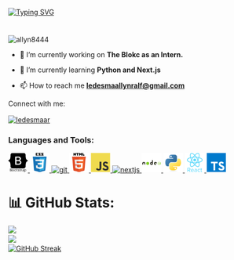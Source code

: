 [![Typing SVG](https://readme-typing-svg.demolab.com?font=Fira+Code&pause=1000&color=41DFCD&width=435&lines=Hi+%F0%9F%91%8B%2C+I'm+Allyn!;Everyday+we+learn.;+Autodidact+%F0%9F%A7%91%F0%9F%8F%BB%E2%80%8D%F0%9F%92%BB;I+only+code+for+fun!+%F0%9F%92%BB)](https://git.io/typing-svg)

#

<p align="left"> <img src="https://komarev.com/ghpvc/?username=allyn8444&label=Profile%20views&color=0e75b6&style=flat" alt="allyn8444" /> </p>

- 🔭 I’m currently working on **The Blokc as an Intern.**

- 🌱 I’m currently learning **Python and Next.js**

- 📫 How to reach me **ledesmaallynralf@gmail.com**

<p align="left">Connect with me:</p>
<p align="left">
<a href="https://linkedin.com/in/ledesmaar" target="_blank"><img align="center" src="https://raw.githubusercontent.com/rahuldkjain/github-profile-readme-generator/master/src/images/icons/Social/linked-in-alt.svg" alt="ledesmaar" height="30" width="40" /></a>
</p>

<h3 align="left">Languages and Tools:</h3>
<p align="left"> <a href="https://getbootstrap.com" target="_blank" rel="noreferrer"> <img src="https://raw.githubusercontent.com/devicons/devicon/master/icons/bootstrap/bootstrap-plain-wordmark.svg" alt="bootstrap" width="40" height="40"/> </a> <a href="https://www.w3schools.com/css/" target="_blank" rel="noreferrer"> <img src="https://raw.githubusercontent.com/devicons/devicon/master/icons/css3/css3-original-wordmark.svg" alt="css3" width="40" height="40"/> </a> <a href="https://git-scm.com/" target="_blank" rel="noreferrer"> <img src="https://www.vectorlogo.zone/logos/git-scm/git-scm-icon.svg" alt="git" width="40" height="40"/> </a> <a href="https://www.w3.org/html/" target="_blank" rel="noreferrer"> <img src="https://raw.githubusercontent.com/devicons/devicon/master/icons/html5/html5-original-wordmark.svg" alt="html5" width="40" height="40"/> </a>  <a href="https://developer.mozilla.org/en-US/docs/Web/JavaScript" target="_blank" rel="noreferrer"> <img src="https://raw.githubusercontent.com/devicons/devicon/master/icons/javascript/javascript-original.svg" alt="javascript" width="40" height="40"/> </a> <a href="https://nextjs.org/" target="_blank" rel="noreferrer"> <img src="https://cdn.worldvectorlogo.com/logos/nextjs-2.svg" alt="nextjs" width="40" height="40"/> </a> <a href="https://nodejs.org" target="_blank" rel="noreferrer"> <img src="https://raw.githubusercontent.com/devicons/devicon/master/icons/nodejs/nodejs-original-wordmark.svg" alt="nodejs" width="40" height="40"/> </a> <a href="https://www.python.org" target="_blank" rel="noreferrer"> <img src="https://raw.githubusercontent.com/devicons/devicon/master/icons/python/python-original.svg" alt="python" width="40" height="40"/> </a> <a href="https://reactjs.org/" target="_blank" rel="noreferrer"> <img src="https://raw.githubusercontent.com/devicons/devicon/master/icons/react/react-original-wordmark.svg" alt="react" width="40" height="40"/> </a> <a href="https://www.typescriptlang.org/" target="_blank" rel="noreferrer"> <img src="https://raw.githubusercontent.com/devicons/devicon/master/icons/typescript/typescript-original.svg" alt="typescript" width="40" height="40"/> </a> </p>


# 📊 GitHub Stats:
![](https://github-readme-stats.vercel.app/api/top-langs/?username=allyn8444&theme=tokyonight&hide_border=false&include_all_commits=false&count_private=false&layout=compact)<br/>
![](https://github-readme-stats.vercel.app/api?username=allyn8444&theme=tokyonight&hide_border=false&include_all_commits=false&count_private=false)<br/>
[![GitHub Streak](https://streak-stats.demolab.com?user=allyn8444&theme=tokyonight-duo)](https://git.io/streak-stats)

